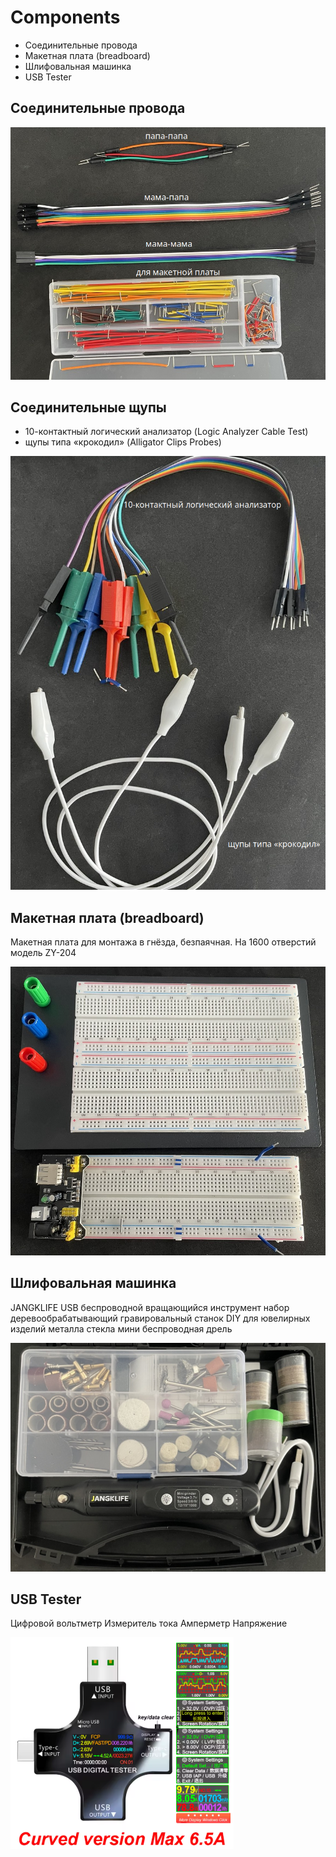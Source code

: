 # Components

- Соединительные провода
- Макетная плата (breadboard)
- Шлифовальная машинка
- USB Tester


## Соединительные провода

![Соединительные провода.](img/14.png "Соединительные провода.")

## Соединительные щупы 
- 10-контактный логический анализатор (Logic Analyzer Cable Test)
- щупы типа «крокодил» (Alligator Clips Probes)

![Соединительные щупы.](img/17.png "Соединительные щупы.")

## Макетная плата (breadboard)

Макетная плата для монтажа в гнёзда, безпаячная. На 1600 отверстий модель ZY-204

![Макетная плата.](img/15.png "Макетная плата.")

## Шлифовальная машинка

JANGKLIFE USB беспроводной вращающийся инструмент набор деревообрабатывающий гравировальный станок DIY для ювелирных изделий металла стекла мини беспроводная дрель

![JANGKLIFE USB.](img/18.png "JANGKLIFE USB.")

## USB Tester
Цифровой вольтметр Измеритель тока Амперметр Напряжение

![USB Tester.](img/20.png "USB Tester.")